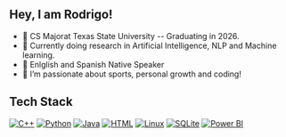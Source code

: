 ## Hey, I am Rodrigo!


- 🔭 CS Majorat Texas State University -- Graduating in 2026.
- 🌱 Currently doing research in Artificial Intelligence, NLP and Machine learning.
- 👯 Enlglish and Spanish Native Speaker
- 🤔 I’m passionate about sports, personal growth and coding!


## Tech Stack

[![C++](https://img.shields.io/badge/C%2B%2B-orange?logo=c%2B%2B&logoColor=white)](https://isocpp.org/)
[![Python](https://img.shields.io/badge/PYTHON-blue?logo=python&logoColor=white)](https://www.python.org/)
[![Java](https://img.shields.io/badge/java-red?logo=java&logoColor=white)](https://www.java.com/)
[![HTML](https://img.shields.io/badge/HTML-yellow?logo=html5&logoColor=white)](https://developer.mozilla.org/en-US/docs/Web/HTML)
[![Linux](https://img.shields.io/badge/LINUX-green?logo=linux&logoColor=white)](https://www.kernel.org/)
[![SQLite](https://img.shields.io/badge/SQLite-grey?logo=sqlite&logoColor=white)](https://www.sqlite.org/index.html)
[![Power BI](https://img.shields.io/badge/POWERBI-black?logo=powerbi&logoColor=white)](https://powerbi.microsoft.com/)
